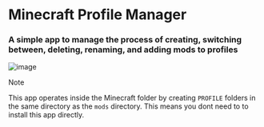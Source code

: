 # Minecraft Profile Manager

### A simple app to manage the process of creating, switching between, deleting, renaming, and adding mods to profiles
 
![image](https://github.com/user-attachments/assets/73e7473b-6b9a-49fc-814c-fa89d5144aa4)

> [!note]
> This app operates inside the Minecraft folder by creating `PROFILE` folders in the same directory as the `mods` directory.
> This means you dont need to to install this app directly.
